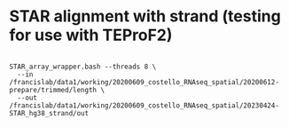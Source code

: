 

#	STAR alignment with strand (testing for use with TEProF2)


```

STAR_array_wrapper.bash --threads 8 \
  --in /francislab/data1/working/20200609_costello_RNAseq_spatial/20200612-prepare/trimmed/length \
  --out /francislab/data1/working/20200609_costello_RNAseq_spatial/20230424-STAR_hg38_strand/out




```
